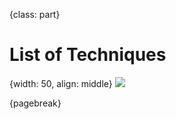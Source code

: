 {class: part}
# List of Techniques

{width: 50, align: middle}
![](divider_techniques.png)

{pagebreak}


